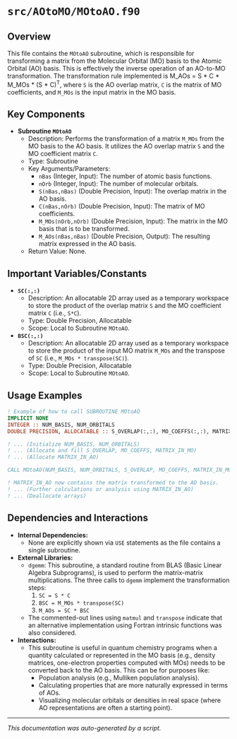# `src/AOtoMO/MOtoAO.f90`

## Overview

This file contains the `MOtoAO` subroutine, which is responsible for transforming a matrix from the Molecular Orbital (MO) basis to the Atomic Orbital (AO) basis. This is effectively the inverse operation of an AO-to-MO transformation. The transformation rule implemented is M_AOs = S * C * M_MOs * (S * C)<sup>T</sup>, where `S` is the AO overlap matrix, `C` is the matrix of MO coefficients, and `M_MOs` is the input matrix in the MO basis.

## Key Components

*   **Subroutine `MOtoAO`**
    *   Description: Performs the transformation of a matrix `M_MOs` from the MO basis to the AO basis. It utilizes the AO overlap matrix `S` and the MO coefficient matrix `C`.
    *   Type: Subroutine
    *   Key Arguments/Parameters:
        *   `nBas` (Integer, Input): The number of atomic basis functions.
        *   `nOrb` (Integer, Input): The number of molecular orbitals.
        *   `S(nBas,nBas)` (Double Precision, Input): The overlap matrix in the AO basis.
        *   `C(nBas,nOrb)` (Double Precision, Input): The matrix of MO coefficients.
        *   `M_MOs(nOrb,nOrb)` (Double Precision, Input): The matrix in the MO basis that is to be transformed.
        *   `M_AOs(nBas,nBas)` (Double Precision, Output): The resulting matrix expressed in the AO basis.
    *   Return Value: None.

## Important Variables/Constants

*   **`SC(:,:)`**
    *   Description: An allocatable 2D array used as a temporary workspace to store the product of the overlap matrix `S` and the MO coefficient matrix `C` (i.e., `S*C`).
    *   Type: Double Precision, Allocatable
    *   Scope: Local to Subroutine `MOtoAO`.
*   **`BSC(:,:)`**
    *   Description: An allocatable 2D array used as a temporary workspace to store the product of the input MO matrix `M_MOs` and the transpose of `SC` (i.e., `M_MOs * transpose(SC)`).
    *   Type: Double Precision, Allocatable
    *   Scope: Local to Subroutine `MOtoAO`.

## Usage Examples

```fortran
! Example of how to call SUBROUTINE MOtoAO
IMPLICIT NONE
INTEGER :: NUM_BASIS, NUM_ORBITALS
DOUBLE PRECISION, ALLOCATABLE :: S_OVERLAP(:,:), MO_COEFFS(:,:), MATRIX_IN_MO(:,:), MATRIX_IN_AO(:,:)

! ... (Initialize NUM_BASIS, NUM_ORBITALS)
! ... (Allocate and fill S_OVERLAP, MO_COEFFS, MATRIX_IN_MO)
! ... (Allocate MATRIX_IN_AO)

CALL MOtoAO(NUM_BASIS, NUM_ORBITALS, S_OVERLAP, MO_COEFFS, MATRIX_IN_MO, MATRIX_IN_AO)

! MATRIX_IN_AO now contains the matrix transformed to the AO basis.
! ... (Further calculations or analysis using MATRIX_IN_AO)
! ... (Deallocate arrays)
```

## Dependencies and Interactions

*   **Internal Dependencies:**
    *   None are explicitly shown via `USE` statements as the file contains a single subroutine.
*   **External Libraries:**
    *   `dgemm`: This subroutine, a standard routine from BLAS (Basic Linear Algebra Subprograms), is used to perform the matrix-matrix multiplications. The three calls to `dgemm` implement the transformation steps:
        1.  `SC = S * C`
        2.  `BSC = M_MOs * transpose(SC)`
        3.  `M_AOs = SC * BSC`
    *   The commented-out lines using `matmul` and `transpose` indicate that an alternative implementation using Fortran intrinsic functions was also considered.
*   **Interactions:**
    *   This subroutine is useful in quantum chemistry programs when a quantity calculated or represented in the MO basis (e.g., density matrices, one-electron properties computed with MOs) needs to be converted back to the AO basis. This can be for purposes like:
        *   Population analysis (e.g., Mulliken population analysis).
        *   Calculating properties that are more naturally expressed in terms of AOs.
        *   Visualizing molecular orbitals or densities in real space (where AO representations are often a starting point).

---
*This documentation was auto-generated by a script.*
